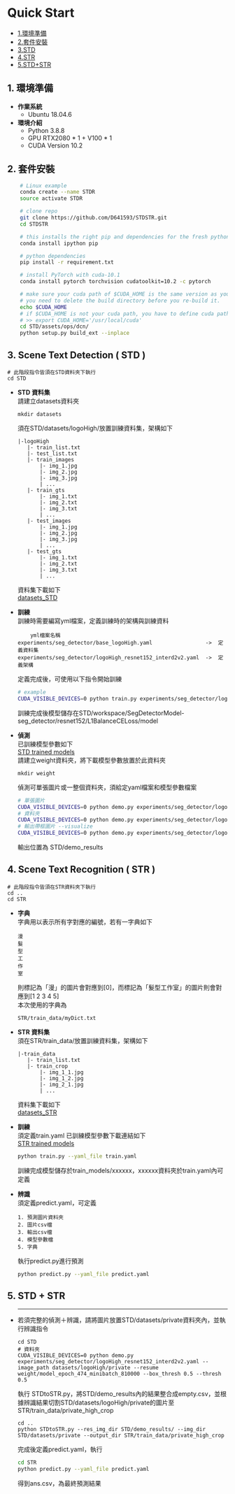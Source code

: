 # Quick Start

+ [1.環境準備](#1-environment)
+ [2.套件安裝](#2-package-install)
+ [3.STD](#3-STD)
+ [4.STR](#4-STR)
+ [5.STD+STR](#5-STD+STR)

<a name = '1-environment'></a>
## 1. 環境準備
- **作業系統**
    - Ubuntu 18.04.6
- **環境介紹**
    - Python 3.8.8
    - GPU RTX2080 * 1 + V100 * 1
    - CUDA Version 10.2

<a name = '2-package-install'></a>
## 2. 套件安裝
```bash
    # Linux example
    conda create --name STDR 
    source activate STDR

    # clone repo
    git clone https://github.com/D641593/STDSTR.git
    cd STDSTR

    # this installs the right pip and dependencies for the fresh python
    conda install ipython pip

    # python dependencies
    pip install -r requirement.txt

    # install PyTorch with cuda-10.1
    conda install pytorch torchvision cudatoolkit=10.2 -c pytorch

    # make sure your cuda path of $CUDA_HOME is the same version as your cuda in PyTorch
    # you need to delete the build directory before you re-build it.
    echo $CUDA_HOME
    # if $CUDA_HOME is not your cuda path, you have to define cuda path
    # >> export CUDA_HOME='/usr/local/cuda'  
    cd STD/assets/ops/dcn/
    python setup.py build_ext --inplace
```

<a name = '3-STD'></a>
## 3. Scene Text Detection ( STD )
```
# 此階段指令皆須在STD資料夾下執行
cd STD
```
- **STD 資料集**<br>
    請建立datasets資料夾
    ```
    mkdir datasets
    ```
    須在STD/datasets/logoHigh/放置訓練資料集，架構如下<br>
     ```
    |-logoHigh
        |- train_list.txt
        |- test_list.txt
        |- train_images
            |- img_1.jpg
            |- img_2.jpg
            |- img_3.jpg
            | ...
        |- train_gts
            |- img_1.txt
            |- img_2.txt
            |- img_3.txt
            | ...
        |- test_images
            |- img_1.jpg
            |- img_2.jpg
            |- img_3.jpg
            | ...
        |- test_gts
            |- img_1.txt
            |- img_2.txt
            |- img_3.txt
            | ...
    ```
    資料集下載如下<br>
    [datasets_STD](https://drive.google.com/file/d/1vJMsHk2TknBXF9sv0wXaAyKAtEwFF89T/view?usp=sharing)<br>

    
- **訓練** <br>
    訓練時需要編寫yml檔案，定義訓練時的架構與訓練資料<br>
    ```
        yml檔案名稱                 
    experiments/seg_detector/base_logoHigh.yaml                 ->  定義資料集
    experiments/seg_detector/logoHigh_resnet152_interd2v2.yaml  ->  定義架構    
    ```
    定義完成後，可使用以下指令開始訓練
    ```bash
    # example
    CUDA_VISIBLE_DEVICES=0 python train.py experiments/seg_detector/logoHigh_resnet152_interd2v2.yaml
    ```
    訓練完成後模型儲存在STD/workspace/SegDetectorModel-seg_detector/resnet152/L1BalanceCELoss/model<br>

- **偵測**<br>
    已訓練模型參數如下<br>
    [STD trained models](https://drive.google.com/drive/folders/1HORS6VOe6v_sb3AB4zwE8M39VoJqE4mF?usp=sharing)<br>
    請建立weight資料夾，將下載模型參數放置於此資料夾
    ```
    mkdir weight
    ```
    偵測可單張圖片或一整個資料夾，須給定yaml檔案和模型參數檔案<br>
    ```bash
    # 單張圖片
    CUDA_VISIBLE_DEVICES=0 python demo.py experiments/seg_detector/logoHigh_resnet152_interd2v2.yaml --image_path datasets/logoHigh/private/img_21000.jpg --resume weight/model_epoch_474_minibatch_810000 --box_thresh 0.5 --thresh 0.5
    # 資料夾 
    CUDA_VISIBLE_DEVICES=0 python demo.py experiments/seg_detector/logoHigh_resnet152_interd2v2.yaml --image_path datasets/logoHigh/private --resume weight/model_epoch_474_minibatch_810000 --box_thresh 0.5 --thresh 0.5
    # 輸出帶框圖片 --visualize
    CUDA_VISIBLE_DEVICES=0 python demo.py experiments/seg_detector/logoHigh_resnet152_interd2v2.yaml --image_path datasets/logoHigh/private --resume weight/model_epoch_474_minibatch_810000 --box_thresh 0.5 --thresh 0.5 --visualize
    ```
    輸出位置為 STD/demo_results 
<a name = '4-STR'></a>
## 4. Scene Text Recognition ( STR )
```
# 此階段指令皆須在STR資料夾下執行
cd ..
cd STR
```
- **字典**  <br>
    字典用以表示所有字對應的編號，若有一字典如下
    ```
    漫
    髮
    型
    工
    作
    室
    ```
    則標記為「漫」的圖片會對應到[0]，而標記為「髮型工作室」的圖片則會對應到[1 2 3 4 5]<br>
    本次使用的字典為
    ``` 
    STR/train_data/myDict.txt
    ```
- **STR 資料集**<br>
    須在STR/train_data/放置訓練資料集，架構如下<br>
     ```
    |-train_data
        |- train_list.txt
        |- train_crop
            |- img_1_1.jpg
            |- img_1_2.jpg
            |- img_2_1.jpg
            | ...
    ```
    資料集下載如下<br>
    [datasets_STR](https://drive.google.com/file/d/15PG4GS-vw-wxTDbuG0nOozIGkKpN-w--/view?usp=sharing)<br>

- **訓練**<br>
    須定義train.yaml
    已訓練模型參數下載連結如下<br>
    [STR trained models](https://drive.google.com/drive/folders/1Pi4mc6Q3wrQ2SB1f9YFuZ_UWn5j_bNFG?usp=sharing)<br>

    ```bash
    python train.py --yaml_file train.yaml
    ```
    訓練完成模型儲存於train_models/xxxxxx，xxxxxx資料夾於train.yaml內可定義

- **辨識**<br>
    須定義predict.yaml，可定義
    ```
    1. 預測圖片資料夾
    2. 圖片csv檔
    3. 輸出csv檔
    4. 模型參數檔
    5. 字典
    ```
    執行predict.py進行預測
    ```bash
    python predict.py --yaml_file predict.yaml
    ```

<a name = '5-STD+STR'></a>
## 5. STD + STR
- ****
    若須完整的偵測＋辨識，請將圖片放置STD/datasets/private資料夾內，並執行辨識指令
    ```
    cd STD
    # 資料夾 
    CUDA_VISIBLE_DEVICES=0 python demo.py experiments/seg_detector/logoHigh_resnet152_interd2v2.yaml --image_path datasets/logoHigh/private --resume weight/model_epoch_474_minibatch_810000 --box_thresh 0.5 --thresh 0.5
    ```
    執行 STDtoSTR.py，將STD/demo_results內的結果整合成empty.csv，並根據辨識結果切割STD/datasets/logoHigh/private的圖片至STR/train_data/private_high_crop
    ```
    cd ..
    python STDtoSTR.py --res_img_dir STD/demo_results/ --img_dir STD/datasets/private --output_dir STR/train_data/private_high_crop
    ```
    完成後定義predict.yaml，執行
    ```bash
    cd STR
    python predict.py --yaml_file predict.yaml
    ```
    得到ans.csv，為最終預測結果

    
    